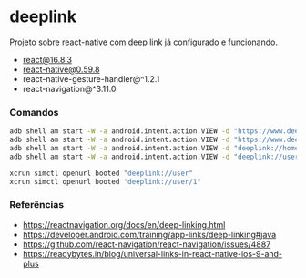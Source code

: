# deeplink

Projeto sobre react-native com deep link já configurado e funcionando.

* react@16.8.3
* react-native@0.59.8
* react-native-gesture-handler@^1.2.1
* react-navigation@^3.11.0

### Comandos

```bash
adb shell am start -W -a android.intent.action.VIEW -d "https://www.deeplink.com/home" com.deeplink
adb shell am start -W -a android.intent.action.VIEW -d "https://www.deeplink.com/user/1" com.deeplink
adb shell am start -W -a android.intent.action.VIEW -d "deeplink://home" com.deeplink
adb shell am start -W -a android.intent.action.VIEW -d "deeplink://user/1" com.deeplink

xcrun simctl openurl booted "deeplink://user"
xcrun simctl openurl booted "deeplink://user/1"
```

### Referências

-   https://reactnavigation.org/docs/en/deep-linking.html
-   https://developer.android.com/training/app-links/deep-linking#java
-   https://github.com/react-navigation/react-navigation/issues/4887
-   https://readybytes.in/blog/universal-links-in-react-native-ios-9-and-plus
